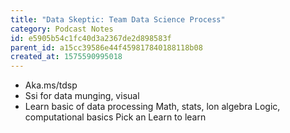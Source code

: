 ```yaml
---
title: "Data Skeptic: Team Data Science Process"
category: Podcast Notes
id: e5905b54c1fc40d3a2367de2d898583f
parent_id: a15cc39586e44f459817840188118b08
created_at: 1575590995018
---
```


* Aka.ms/tdsp
* Ssi for data munging, visual
* Learn basic of data processing
  Math, stats, lon algebra
  Logic, computational basics
  Pick an 
  Learn to learn 
    